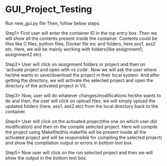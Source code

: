 # GUI_Project_Testing

Run new_gui.py file
Then, follow below steps:

Step1> First user will enter the container ID in the top entry box. Then we will show all the contents present inside the container. Contents could be files like C files, python files, Docker file etc and folders, here ass1, ass2 etc.
Here, we will be mainly working with folders(like assignment1, assignment2 etc).
 
Step2> User will click on assignment folders or project and then on 'activate project and open with vs code'. Now we will ask the user where he/she wants to save/download the project in their local system. And after getting the directory, we will activate the selected project and  open the directory of the activated project in VS.
 
Step3> Now, user will do whatever changes/modifications he/she wants to do and then, the user will click on upload files, we will simply upload the updated folders (here, ass1, ass2 etc) from the local directory back to the container. 
 
 Step4> User will click on the activated project(the one on which user did modification) and then on the compile selected project. Here will compile the project using Makefile(this makefile will be present inside all the activated project and will be responsible for compiling the selected project) and show the compilation output or errors in bottom text box.
 
Step5> Now user will click on the run selected project and then we will show the output in the bottom text box.

